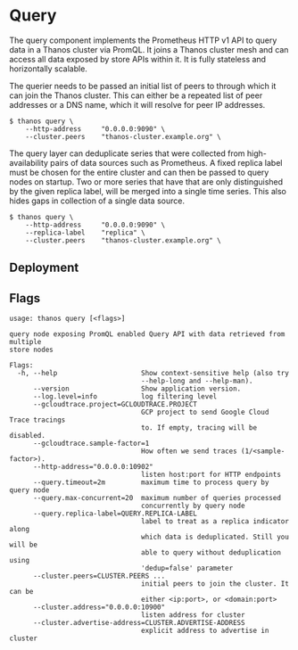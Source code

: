 # Query

The query component implements the Prometheus HTTP v1 API to query data in a Thanos cluster via PromQL.
It joins a Thanos cluster mesh and can access all data exposed by store APIs within it. It is fully stateless and horizontally scalable.

The querier needs to be passed an initial list of peers to through which it can join the Thanos cluster.
This can either be a repeated list of peer addresses or a DNS name, which it will resolve for peer IP addresses.

```
$ thanos query \
    --http-address     "0.0.0.0:9090" \
    --cluster.peers    "thanos-cluster.example.org" \
```

The query layer can deduplicate series that were collected from high-availability pairs of data sources such as Prometheus.
A fixed replica label must be chosen for the entire cluster and can then be passed to query nodes on startup.
Two or more series that have that are only distinguished by the given replica label, will be merged into a single time series. This also hides gaps in collection of a single data source.


```
$ thanos query \
    --http-address     "0.0.0.0:9090" \
    --replica-label    "replica" \
    --cluster.peers    "thanos-cluster.example.org" \
```

## Deployment

## Flags

[embedmd]:# (flags/query.txt $)
```$
usage: thanos query [<flags>]

query node exposing PromQL enabled Query API with data retrieved from multiple
store nodes

Flags:
  -h, --help                     Show context-sensitive help (also try
                                 --help-long and --help-man).
      --version                  Show application version.
      --log.level=info           log filtering level
      --gcloudtrace.project=GCLOUDTRACE.PROJECT  
                                 GCP project to send Google Cloud Trace tracings
                                 to. If empty, tracing will be disabled.
      --gcloudtrace.sample-factor=1  
                                 How often we send traces (1/<sample-factor>).
      --http-address="0.0.0.0:10902"  
                                 listen host:port for HTTP endpoints
      --query.timeout=2m         maximum time to process query by query node
      --query.max-concurrent=20  maximum number of queries processed
                                 concurrently by query node
      --query.replica-label=QUERY.REPLICA-LABEL  
                                 label to treat as a replica indicator along
                                 which data is deduplicated. Still you will be
                                 able to query without deduplication using
                                 'dedup=false' parameter
      --cluster.peers=CLUSTER.PEERS ...  
                                 initial peers to join the cluster. It can be
                                 either <ip:port>, or <domain:port>
      --cluster.address="0.0.0.0:10900"  
                                 listen address for cluster
      --cluster.advertise-address=CLUSTER.ADVERTISE-ADDRESS  
                                 explicit address to advertise in cluster

```
